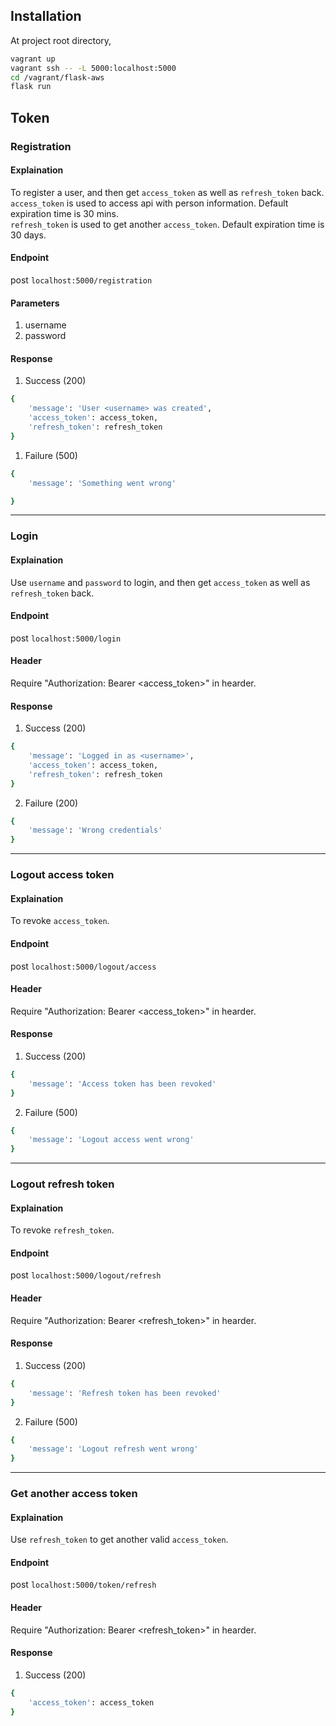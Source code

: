 ## Installation
At project root directory,

```bash
vagrant up
vagrant ssh -- -L 5000:localhost:5000
cd /vagrant/flask-aws
flask run
```

## Token

### Registration

#### Explaination
To register a user, and then get `access_token` as well as `refresh_token` back.  
`access_token` is used to access api with person information. Default expiration time is 30 mins.  
`refresh_token` is used to get another `access_token`. Default expiration time is 30 days.  

#### Endpoint
post `localhost:5000/registration`

#### Parameters
1. username
2. password

#### Response
1. Success (200)
```bash
{
    'message': 'User <username> was created',
    'access_token': access_token,
    'refresh_token': refresh_token
}
```

1. Failure (500)
```bash
{
    'message': 'Something went wrong'

}
```


---


### Login

#### Explaination
Use `username` and `password` to login, and then get `access_token` as well as `refresh_token` back.

#### Endpoint
post `localhost:5000/login`

#### Header
Require "Authorization: Bearer <access_token>" in hearder.

#### Response
1. Success (200)
```bash
{
    'message': 'Logged in as <username>',
    'access_token': access_token,
    'refresh_token': refresh_token
}
```

2. Failure (200)
```bash
{
    'message': 'Wrong credentials'
}
```


---


### Logout access token

#### Explaination
To revoke `access_token`.

#### Endpoint
post `localhost:5000/logout/access`

#### Header
Require "Authorization: Bearer <access_token>" in hearder.

#### Response
1. Success (200)
```bash
{
    'message': 'Access token has been revoked'
}
```

2. Failure (500)
```bash
{
    'message': 'Logout access went wrong'
}
```


---


### Logout refresh token

#### Explaination
To revoke `refresh_token`.

#### Endpoint
post `localhost:5000/logout/refresh`

#### Header
Require "Authorization: Bearer <refresh_token>" in hearder.

#### Response
1. Success (200)
```bash
{
    'message': 'Refresh token has been revoked'
}
```

2. Failure (500)
```bash
{
    'message': 'Logout refresh went wrong'
}
```

---


### Get another access token

#### Explaination
Use `refresh_token` to get another valid `access_token`.

#### Endpoint
post `localhost:5000/token/refresh`

#### Header
Require "Authorization: Bearer <refresh_token>" in hearder.

#### Response
1. Success (200)
```bash
{
    'access_token': access_token
}
```
